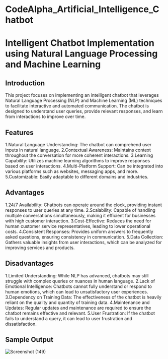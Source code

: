 # CodeAlpha_Artificial_Intelligence_Chatbot

# Intelligent Chatbot Implementation using Natural Language Processing and Machine Learning

## Introduction
This project focuses on implementing an intelligent chatbot that leverages Natural Language Processing (NLP) and Machine Learning (ML) techniques to facilitate interactive and automated communication. The chatbot is designed to understand user queries, provide relevant responses, and learn from interactions to improve over time.

## Features
 1.Natural Language Understanding: The chatbot can comprehend user inputs in natural language.
 2.Contextual Awareness: Maintains context throughout the conversation for more coherent interactions.
 3.Learning Capability: Utilizes machine learning algorithms to improve responses based on user interactions.
 4.Multi-Platform Support: Can be integrated into various platforms such as websites, messaging apps, and more.
 5.Customizable: Easily adaptable to different domains and industries.

## Advantages
 1.24/7 Availability: Chatbots can operate around the clock, providing instant responses to user queries at any time.
 2.Scalability: Capable of handling multiple conversations simultaneously, making it efficient for businesses with high customer interaction.
 3.Cost-Effective: Reduces the need for human customer service representatives, leading to lower operational costs.
 4.Consistent Responses: Provides uniform answers to frequently asked questions, ensuring consistency in communication.
 5.Data Collection: Gathers valuable insights from user interactions, which can be analyzed for improving services and products.

## Disadvantages
 1.Limited Understanding: While NLP has advanced, chatbots may still struggle with complex queries or nuances in human language.
 2.Lack of Emotional Intelligence: Chatbots cannot fully understand or respond to human emotions, which can lead to unsatisfactory user experiences.
 3.Dependency on Training Data: The effectiveness of the chatbot is heavily reliant on the quality and quantity of training data.
 4.Maintenance and Updates: Regular updates and maintenance are required to ensure the chatbot remains effective and relevant.
 5.User Frustration: If the chatbot fails to understand a query, it can lead to user frustration and dissatisfaction.

 ## Sample Output
 ![Screenshot (149)](https://github.com/user-attachments/assets/35ace638-4912-440b-8d4a-b6ffa38c3564)


